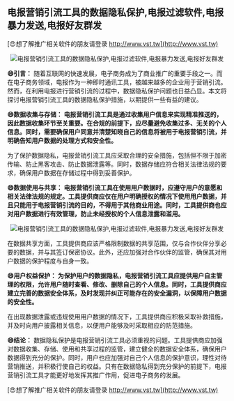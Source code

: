 ## **电报营销引流工具的数据隐私保护,电报过滤软件,电报暴力发送,电报好友群发**

[😍想了解推广相关软件的朋友请登录 http://www.vst.tw](http://www.vst.tw)

 <center><img src="https://vst.tw/MP4/tuiguang/png/3.png" alt="电报营销引流工具的数据隐私保护,电报过滤软件,电报暴力发送,电报好友群发"></center>

**😄引言：**
随着互联网的快速发展，电子商务成为了商业推广的重要手段之一。而在电子商务领域，电报作为一种即时通讯工具，被越来越多的企业用于营销引流。然而，在利用电报进行营销引流的过程中，数据隐私保护问题也日益凸显。本文将探讨电报营销引流工具的数据隐私保护措施，以期提供一些有益的建议。

**😄数据收集与存储： 电报营销引流工具是通过收集用户信息来实现精准推送的，因此数据收集环节至关重要。在合规的前提下，应尽量避免收集过多、无关的个人信息。同时，需要确保用户同意并清楚知晓自己的信息将被用于电报营销引流，并明确告知用户数据的处理方式和安全性。**

为了保护数据隐私，电报营销引流工具应采取合理的安全措施，包括但不限于加密传输、防止黑客攻击、防止数据泄露等。同时，数据存储应符合相关法律法规的要求，确保用户数据在存储过程中得到妥善保护。

**😄数据使用与共享： 电报营销引流工具在使用用户数据时，应遵守用户的意愿和相关法律法规的规定。工具提供商应仅在用户明确授权的情况下使用用户数据，并且只能用于电报营销引流的目的，不得用于其他商业用途。同时，工具提供商也应对用户数据进行有效管理，防止未经授权的个人信息泄露和滥用。**

 <center><img src="https://vst.tw/MP4/tuiguang/png/5.png" alt="电报营销引流工具的数据隐私保护,电报过滤软件,电报暴力发送,电报好友群发"></center>

在数据共享方面，工具提供商应该严格限制数据的共享范围，仅与合作伙伴分享必要的数据，并与其签订保密协议。此外，还应加强对合作伙伴的监管，确保其对用户数据的保护程度与自身一致。

**😄用户权益保护： 为保护用户的数据隐私，电报营销引流工具应提供用户自主管理的权限，允许用户随时查看、修改、删除自己的个人信息。同时，工具提供商应建立完善的数据安全体系，及时发现并纠正可能存在的安全漏洞，以保障用户数据的安全性。**

在出现数据泄露或违规使用用户数据的情况下，工具提供商应积极采取补救措施，并及时向用户披露相关信息，以便用户能够及时采取相应的防范措施。

**😄结论：**
数据隐私保护是电报营销引流工具必须重视的问题。工具提供商应加强对数据收集、存储、使用和共享过程的监管，建立健全的数据安全体系，确保用户数据得到充分的保护。同时，用户也应加强对自己个人信息的保护意识，理性对待营销推送，并积极行使自己的权益。只有在数据隐私得到充分保护的前提下，电报营销引流工具才能更好地发挥其推广作用，促进电子商务的发展。

[😍想了解推广相关软件的朋友请登录 http://www.vst.tw](http://www.vst.tw)



